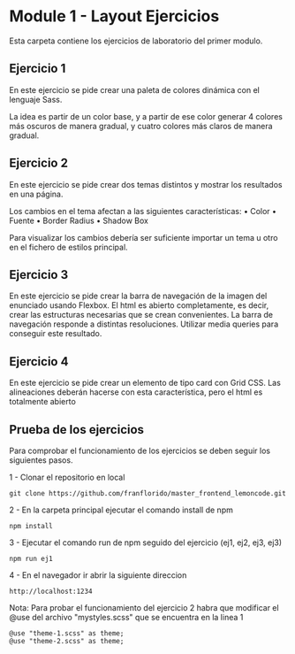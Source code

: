 # Module 1 - Layout Ejercicios

Esta carpeta contiene los ejercicios de laboratorio del primer modulo.

## Ejercicio 1

En este ejercicio se pide crear una paleta de colores dinámica con el lenguaje Sass.

La idea es partir de un color base, y a partir de ese color generar 4 colores más oscuros de manera gradual, y cuatro colores más claros de manera gradual.

## Ejercicio 2

En este ejercicio se pide crear dos temas distintos y mostrar los resultados en una página.

Los cambios en el tema afectan a las siguientes características:
• Color
• Fuente
• Border Radius
• Shadow Box

Para visualizar los cambios debería ser suficiente importar un tema u otro en el fichero de estilos principal.

## Ejercicio 3

En este ejercicio se pide crear la barra de navegación de la imagen del enunciado usando Flexbox. El html es abierto completamente, es decir, crear las estructuras necesarias que se crean convenientes. La barra de navegación responde a distintas resoluciones. Utilizar media queries para conseguir este resultado.

## Ejercicio 4

En este ejercicio se pide crear un elemento de tipo card con Grid CSS.
Las alineaciones deberán hacerse con esta característica, pero el html es totalmente abierto

## Prueba de los ejercicios

Para comprobar el funcionamiento de los ejercicios se deben seguir los siguientes pasos.

1 - Clonar el repositorio en local 

```
git clone https://github.com/franflorido/master_frontend_lemoncode.git
```
2 - En la carpeta principal ejecutar el comando install de npm 

```
npm install
```
3 - Ejecutar el comando run de npm seguido del ejercicio (ej1, ej2, ej3, ej3)

```
npm run ej1
```
4 - En el navegador ir abrir la siguiente direccion

```
http://localhost:1234
```

Nota: Para probar el funcionamiento del ejercicio 2 habra que modificar el @use del archivo "mystyles.scss" que se encuentra en la linea 1
```
@use "theme-1.scss" as theme;
@use "theme-2.scss" as theme;
```
